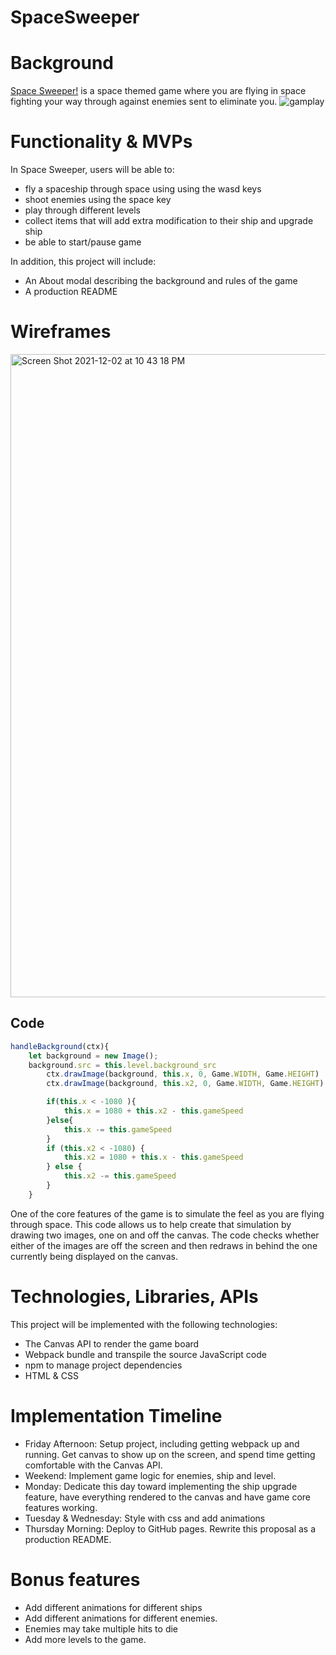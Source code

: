 # SpaceSweeper
# Background
[Space Sweeper!](https://stevensookhai.github.io/Space_Sweeper/) is a space themed game where you are flying in space fighting your way through against enemies sent to eliminate you.
![gamplay](showGameplay.gif)
# Functionality & MVPs
In Space Sweeper, users will be able to:
- fly a spaceship through space using using the wasd keys
- shoot enemies using the space key
- play through different levels
- collect items that will add extra modification to their ship and upgrade ship
- be able to start/pause game

In addition, this project will include:
- An About modal describing the background and rules of the game
- A production README
 
 
# Wireframes
<img width="1029" alt="Screen Shot 2021-12-02 at 10 43 18 PM" src="https://user-images.githubusercontent.com/90236328/144544145-47abe7d9-41af-4b93-bd3a-0305d56b1175.png">

## Code
```javascript
handleBackground(ctx){
    let background = new Image();
    background.src = this.level.background_src
        ctx.drawImage(background, this.x, 0, Game.WIDTH, Game.HEIGHT)
        ctx.drawImage(background, this.x2, 0, Game.WIDTH, Game.HEIGHT)

        if(this.x < -1080 ){
            this.x = 1080 + this.x2 - this.gameSpeed
        }else{
            this.x -= this.gameSpeed
        }
        if (this.x2 < -1080) {
            this.x2 = 1080 + this.x - this.gameSpeed
        } else {
            this.x2 -= this.gameSpeed
        }
    }
```
One of the core features of the game is to simulate the feel as you are flying through space. This code allows us to help create that simulation by drawing two images, one on and off the canvas. The code checks whether either of the images are off the screen and then redraws in behind the one currently being displayed on the canvas. 

# Technologies, Libraries, APIs
This project will be implemented with the following technologies:
- The Canvas API to render the game board
- Webpack bundle and transpile the source JavaScript code
- npm to manage project dependencies
- HTML & CSS
 
# Implementation Timeline
- Friday Afternoon: Setup project, including getting webpack up and running. Get canvas to show up on the screen, and spend time getting comfortable with the Canvas API. 
- Weekend: Implement game logic for enemies, ship and level.
- Monday: Dedicate this day toward implementing the ship upgrade feature, have everything rendered to the canvas and have game core features working. 
- Tuesday & Wednesday: Style with css and add animations
- Thursday Morning: Deploy to GitHub pages. Rewrite this proposal as a production README.
 
# Bonus features
- Add different animations for different ships
- Add different animations for different enemies.
- Enemies may take multiple hits to die
- Add more levels to the game.
